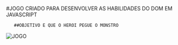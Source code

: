 #JOGO CRIADO  PARA DESENVOLVER AS HABILIDADES DO DOM  EM JAVASCRIPT

       ##OBJETIVO E QUE O HEROI PEGUE O MONSTRO

![JOGO](https://github.com/user-attachments/assets/269ca710-584c-4884-a7d3-ffb4b5553df7)
